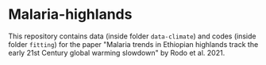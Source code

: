 # Malaria-highlands

This repository contains data (inside folder `data-climate`) and codes (inside folder `fitting`) for the paper "Malaria trends in Ethiopian highlands track the early 21st Century global warming slowdown" by Rodo et al. 2021. 

